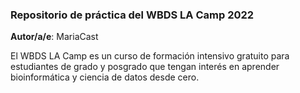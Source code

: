 ### Repositorio de práctica del WBDS LA Camp 2022

**Autor/a/e**: MariaCast

El WBDS LA Camp es un curso de formación intensivo gratuito para estudiantes de grado y posgrado que tengan interés en aprender bioinformática y ciencia de datos desde cero.
